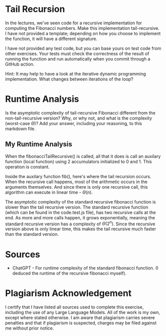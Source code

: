# Tail Recursion

In the lectures, we've seen code for a recursive implementation for computing
the Fibonacci numbers. Make this implementation tail-recursive. I have not
provided a template; depending on how you choose to implement the function, it
will have a different signature.

I have not provided any test code, but you can base yours on test code from
other exercises. Your tests must check the correctness of the result of running
the function and run automatically when you commit through a GitHub action.

Hint: It may help to have a look at the iterative dynamic programming
implementation. What changes between iterations of the loop?

# Runtime Analysis

Is the asymptotic complexity of tail-recursive Fibonacci different from the
non-tail-recursive version? Why, or why not, and what is the complexity
(worst-case $\Theta$)? Add your answer, including your reasoning, to this
markdown file.


## My Runtime Analysis

When the fibonacciTailRecursive() is called, all that it does is call an auxilary function (local function) using 2 accumulators initialized to 0 and 1. This operation is constant.

Inside the auxilary function fib(), here's where the tail recursion occurs. When the recursive call happens, most of the arithmetic occurs in the arguments themselves. And since there is only one recursive call, this algorithm can execute in linear time - $\Theta(n)$.

The asymptotic complexity of the standard recursive fibonacci function is slower than the tail recursive version. The standard recursive function (which can be found in the code.test.js file), has two recursive calls at the end. As more and more calls happen, it grows exponentially, meaning the standard recursive version has a complexity of $\Theta(2^n)$. Since the recursive version above is only linear time, this makes the tail recursive much faster than the standard version.


# Sources

- ChatGPT - For runtime complexity of the standard fibonacci function. (I deduced the runtime of the recursive fibonacci myself).

# Plagiarism Acknowledgement

I certify that I have listed all sources used to complete this exercise, including the use of any Large Language Models. All of the work is my own, except where stated otherwise. I am aware that plagiarism carries severe penalties and that if plagiarism is suspected, charges may be filed against me without prior notice.